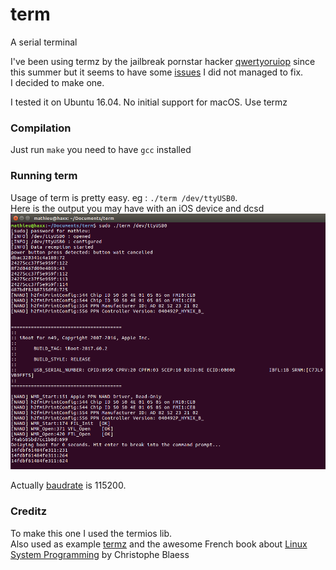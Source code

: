 # term
A serial terminal

I've been using termz by the jailbreak pornstar hacker [qwertyoruiop](https://twitter.com/qwertyoruiopz) since this summer but it seems to have some [issues](https://github.com/kpwn/termz/issues/1) I did not managed to fix. <br>
I decided to make one. <br>

I tested it on Ubuntu 16.04. No initial support for macOS. Use termz 
### Compilation
Just run `make` you need to have `gcc` installed

### Running term

Usage of term is pretty easy.
eg : `./term /dev/ttyUSB0`. <br>
Here is the output you may have with an iOS device and dcsd
![jelbrek](ios_screen.png)

Actually [baudrate](https://github.com/matteyeux/term/blob/master/term.c#L62) is 115200.
### Creditz
To make this one I used the termios lib. <br> 
Also used as example [termz](https://github.com/kpwn/termz) and the awesome French book about [Linux System Programming](https://www.amazon.fr/gp/product/2212142072/ref=as_li_tl?ie=UTF8&camp=1642&creative=6746&creativeASIN=2212142072&linkCode=as2&tag=chbl-21) by Christophe Blaess
